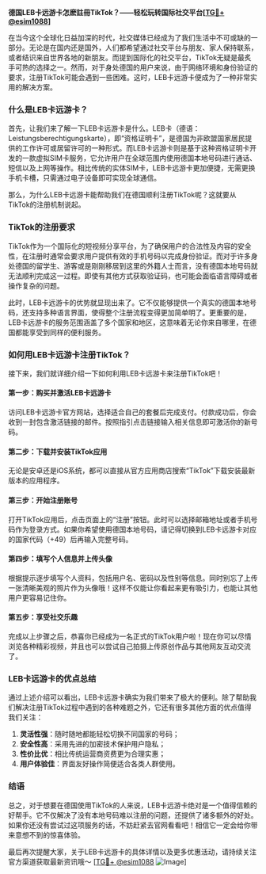 **德国LEB卡远游卡怎麽註冊TikTok？——轻松玩转国际社交平台[[TG💪+ @esim1088](https://t.me/s/esim1088)]**

在当今这个全球化日益加深的时代，社交媒体已经成为了我们生活中不可或缺的一部分。无论是在国内还是国外，人们都希望通过社交平台与朋友、家人保持联系，或者结识来自世界各地的新朋友。而提到国际化的社交平台，TikTok无疑是最炙手可热的选择之一。然而，对于身处德国的用户来说，由于网络环境和身份验证的要求，注册TikTok可能会遇到一些困难。这时，LEB卡远游卡便成为了一种非常实用的解决方案。

### 什么是LEB卡远游卡？

首先，让我们来了解一下LEB卡远游卡是什么。LEB卡（德语：Leistungsberechtigungskarte），即“资格证明卡”，是德国为非欧盟国家居民提供的工作许可或居留许可的一种形式。而LEB卡远游卡则是基于这种资格证明卡开发的一款虚拟SIM卡服务，它允许用户在全球范围内使用德国本地号码进行通话、短信以及上网等操作。相比传统的实体SIM卡，LEB卡远游卡更加便捷，无需更换手机卡槽，只需通过电子设备即可实现全球通信。

那么，为什么LEB卡远游卡能帮助我们在德国顺利注册TikTok呢？这就要从TikTok的注册机制说起。

### TikTok的注册要求

TikTok作为一个国际化的短视频分享平台，为了确保用户的合法性及内容的安全性，在注册时通常会要求用户提供有效的手机号码以完成身份验证。而对于许多身处德国的留学生、游客或是刚刚移居到这里的外籍人士而言，没有德国本地号码就无法顺利完成这一过程。即使有其他方式获取验证码，也可能会面临语言障碍或者操作复杂的问题。

此时，LEB卡远游卡的优势就显现出来了。它不仅能够提供一个真实的德国本地号码，还支持多种语言界面，使得整个注册流程变得更加简单明了。更重要的是，LEB卡远游卡的服务范围涵盖了多个国家和地区，这意味着无论你来自哪里，在德国都能享受到同样的便利服务。

### 如何用LEB卡远游卡注册TikTok？

接下来，我们就详细介绍一下如何利用LEB卡远游卡来注册TikTok吧！

#### 第一步：购买并激活LEB卡远游卡
访问LEB卡远游卡官方网站，选择适合自己的套餐后完成支付。付款成功后，你会收到一封包含激活链接的邮件。按照指引点击链接输入相关信息即可激活你的新号码。

#### 第二步：下载并安装TikTok应用
无论是安卓还是iOS系统，都可以直接从官方应用商店搜索“TikTok”下载安装最新版本的应用程序。

#### 第三步：开始注册账号
打开TikTok应用后，点击页面上的“注册”按钮。此时可以选择邮箱地址或者手机号码作为登录方式。如果你希望使用德国本地号码，请记得切换到LEB卡远游卡对应的国家代码（+49）后再输入完整号码。

#### 第四步：填写个人信息并上传头像
根据提示逐步填写个人资料，包括用户名、密码以及性别等信息。同时别忘了上传一张清晰美观的照片作为头像哦！这样不仅能让你看起来更有吸引力，也能让其他用户更容易记住你。

#### 第五步：享受社交乐趣
完成以上步骤之后，恭喜你已经成为一名正式的TikTok用户啦！现在你可以尽情浏览各种精彩视频，并且也可以尝试自己拍摄上传原创作品与其他网友互动交流了。

### LEB卡远游卡的优点总结

通过上述介绍可以看出，LEB卡远游卡确实为我们带来了极大的便利。除了帮助我们解决注册TikTok过程中遇到的各种难题之外，它还有很多其他方面的优点值得我们关注：

1. **灵活性强**：随时随地都能轻松切换不同国家的号码；
2. **安全性高**：采用先进的加密技术保护用户隐私；
3. **性价比优**：相比传统运营商资费更为合理实惠；
4. **用户体验佳**：界面友好操作简便适合各类人群使用。

### 结语

总之，对于想要在德国使用TikTok的人来说，LEB卡远游卡绝对是一个值得信赖的好帮手。它不仅解决了没有本地号码难以注册的问题，还提供了诸多额外的好处。如果你还没有尝试过这项服务的话，不妨赶紧去官网看看吧！相信它一定会给你带来意想不到的惊喜体验。

最后再次提醒大家，关于LEB卡远游卡的具体详情以及更多优惠活动，请持续关注官方渠道获取最新资讯哦～ [[TG💪+ @esim1088](https://t.me/s/esim1088) ![Image](https://i.postimg.cc/4NQfJmqS/Snipaste-2025-05-13-00-14-12.png)]